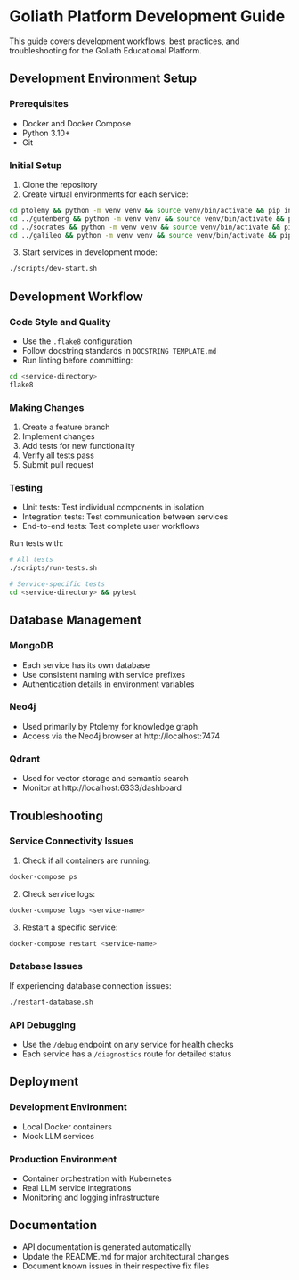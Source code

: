 # Goliath Platform Development Guide

This guide covers development workflows, best practices, and troubleshooting for the Goliath Educational Platform.

## Development Environment Setup

### Prerequisites
- Docker and Docker Compose
- Python 3.10+
- Git

### Initial Setup
1. Clone the repository
2. Create virtual environments for each service:
```bash
cd ptolemy && python -m venv venv && source venv/bin/activate && pip install -r requirements.txt && deactivate
cd ../gutenberg && python -m venv venv && source venv/bin/activate && pip install -r requirements.txt && deactivate
cd ../socrates && python -m venv venv && source venv/bin/activate && pip install -r requirements.txt && deactivate
cd ../galileo && python -m venv venv && source venv/bin/activate && pip install -r requirements.txt && deactivate
```
3. Start services in development mode:
```bash
./scripts/dev-start.sh
```

## Development Workflow

### Code Style and Quality
- Use the `.flake8` configuration
- Follow docstring standards in `DOCSTRING_TEMPLATE.md`
- Run linting before committing:
```bash
cd <service-directory>
flake8
```

### Making Changes
1. Create a feature branch
2. Implement changes
3. Add tests for new functionality
4. Verify all tests pass
5. Submit pull request

### Testing
- Unit tests: Test individual components in isolation
- Integration tests: Test communication between services
- End-to-end tests: Test complete user workflows

Run tests with:
```bash
# All tests
./scripts/run-tests.sh

# Service-specific tests
cd <service-directory> && pytest
```

## Database Management

### MongoDB
- Each service has its own database
- Use consistent naming with service prefixes
- Authentication details in environment variables

### Neo4j
- Used primarily by Ptolemy for knowledge graph
- Access via the Neo4j browser at http://localhost:7474

### Qdrant
- Used for vector storage and semantic search
- Monitor at http://localhost:6333/dashboard

## Troubleshooting

### Service Connectivity Issues
1. Check if all containers are running:
```bash
docker-compose ps
```
2. Check service logs:
```bash
docker-compose logs <service-name>
```
3. Restart a specific service:
```bash
docker-compose restart <service-name>
```

### Database Issues
If experiencing database connection issues:
```bash
./restart-database.sh
```

### API Debugging
- Use the `/debug` endpoint on any service for health checks
- Each service has a `/diagnostics` route for detailed status

## Deployment

### Development Environment
- Local Docker containers
- Mock LLM services

### Production Environment
- Container orchestration with Kubernetes
- Real LLM service integrations
- Monitoring and logging infrastructure

## Documentation

- API documentation is generated automatically
- Update the README.md for major architectural changes
- Document known issues in their respective fix files